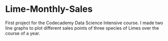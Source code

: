 # Lime-Monthly-Sales
First project for the Codecademy Data Science Intensive course. I made two line graphs to plot different sales points of three species of Limes over the course of a year.
